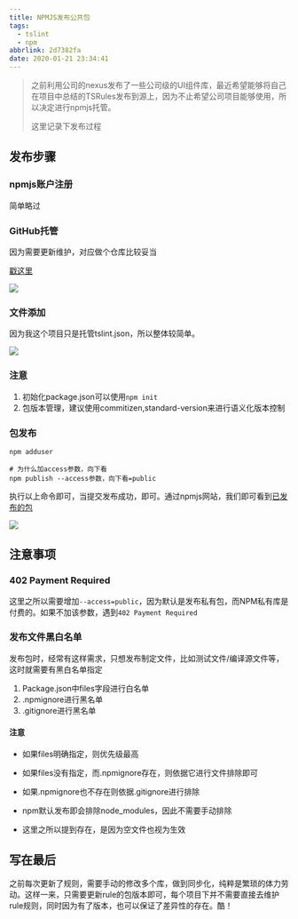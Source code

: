 ```yaml
---
title: NPMJS发布公共包
tags:
  - tslint
  - npm
abbrlink: 2d7382fa
date: 2020-01-21 23:34:41
---
```

>  之前利用公司的nexus发布了一些公司级的UI组件库，最近希望能够将自己在项目中总结的TSRules发布到源上，因为不止希望公司项目能够使用，所以决定进行npmjs托管。
>
>  这里记录下发布过程

## 发布步骤

### npmjs账户注册
简单略过

### GitHub托管
因为需要更新维护，对应做个仓库比较妥当

[戳这里](https://github.com/alanhg/tslint-recommend-rule)

![](https://i.imgur.com/dK7Pk6W.png)

### 文件添加

因为我这个项目只是托管tslint.json，所以整体较简单。

![](https://i.imgur.com/NK8WsWX.png)


### 注意
1. 初始化package.json可以使用`npm init`
2. 包版本管理，建议使用commitizen,standard-version来进行语义化版本控制

### 包发布

```
npm adduser

# 为什么加access参数，向下看
npm publish --access参数，向下看=public
```
执行以上命令即可，当提交发布成功，即可。通过npmjs网站，我们即可看到[已发布的包](https://www.npmjs.com/package/tslint-recommend-rule)

![](https://i.imgur.com/1ezHDc8.png)



## 注意事项

### 402 Payment Required

这里之所以需要增加`--access=public`，因为默认是发布私有包，而NPM私有库是付费的。如果不加该参数，遇到`402 Payment Required`



### 发布文件黑白名单

发布包时，经常有这样需求，只想发布制定文件，比如测试文件/编译源文件等，这时就需要有黑白名单指定

1. Package.json中files字段进行白名单
2. .npmignore进行黑名单
3. .gitignore进行黑名单

#### 注意

- 如果files明确指定，则优先级最高

- 如果files没有指定，而.npmignore存在，则依据它进行文件排除即可

- 如果.npmignore也不存在则依据.gitignore进行排除

- npm默认发布即会排除node_modules，因此不需要手动排除
- 这里之所以提到存在，是因为空文件也视为生效

## 写在最后

之前每次更新了规则，需要手动的修改多个库，做到同步化，纯粹是繁琐的体力劳动。这样一来，只需要更新rule的包版本即可，每个项目下并不需要直接去维护rule规则，同时因为有了版本，也可以保证了差异性的存在。酷！
